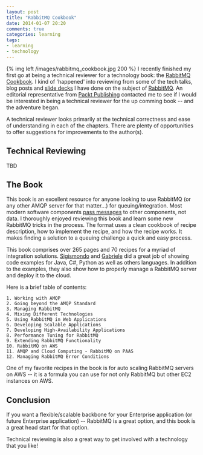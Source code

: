 ```yaml
---
layout: post
title: "RabbitMQ Cookbook"
date: 2014-01-07 20:20
comments: true
categories: learning 
tags: 
- learning
- technology
---
```

{% img left /images/rabbitmq_cookbook.jpg 200 %}
I recently finished my first go at being a technical reviewer for a technology book: the [RabbitMQ Cookbook][cookbook]. I kind of 'happened' into reviewing from some of the tech talks, blog posts and [slide decks][slides] I have done on the subject of [RabbitMQ][rabbitmq]. An editorial representative from [Packt Publishing][packt] contacted me to see if I would be interested in being a technical reviewer for the up comming book -- and the adventure began.

A technical reviewer looks primarily at the technical correctness and ease of understanding in each of the chapters. There are plenty of opportunities to offer suggestions for improvements to the author(s).

## Technical Reviewing

TBD

## The Book

This book is an excellent resource for anyone looking to use RabbitMQ (or any other AMQP server for that matter...) for queuing/integration. Most modern software components [pass messages][messages] to other components, not data. I thoroughly enjoyed reviewing this book and learn some new RabbitMQ tricks in the process. The format uses a clean cookbook of recipe description, how to implement the recipe, and how the recipe works. It makes finding a solution to a queuing challenge a quick and easy process.

This book comprises over 265 pages and 70 recipes for a myriad of integration solutions. [Sigismondo][sigis] and [Gabriele][gab] did a great job of showing code examples for Java, C#, Python as well as others languages. In addition to the examples, they also show how to properly manage a RabbitMQ server and deploy it to the cloud.

Here is a brief table of contents:

	1. Working with AMQP
	2. Going beyond the AMQP Standard
	3. Managing RabbitMQ
	4. Mixing Different Technologies
	5. Using RabbitMQ in Web Applications
	6. Developing Scalable Applications
	7. Developing High-Availability Applications
	8. Performance Tuning for RabbitMQ
	9. Extending RabbitMQ Functionality
	10. RabbitMQ on AWS
	11. AMQP and Cloud Computing - RabbitMQ on PAAS
	12. Managing RabbitMQ Error Conditions

One of my favorite recipes in the book is for auto scaling RabbitMQ servers on AWS -- it is a formula you can use for not only RabbitMQ but other EC2 instances on AWS.

## Conclusion

If you want a flexible/scalable backbone for your Enterprise application (or future Enterprise application) -- RabbitMQ is a great option, and this book is a great head start for that option.

Technical reviewing is also a great way to get involved with a technology that you like!

[cookbook]: http://bit.ly/1b2OwRo
[rabbitmq]: http://www.rabbitmq.com/
[packt]: http://www.packtpub.com/
[slides]: https://speakerdeck.com/switchspan/rabbitmq-and-easynetq
[sigis]: http://www.packtpub.com/authors/profiles/sigismondo-boschi
[gab]: http://blog.indigenidigitali.com/tag/gabriele-santomaggio/
[messages]: http://en.wikipedia.org/wiki/Message_passing

